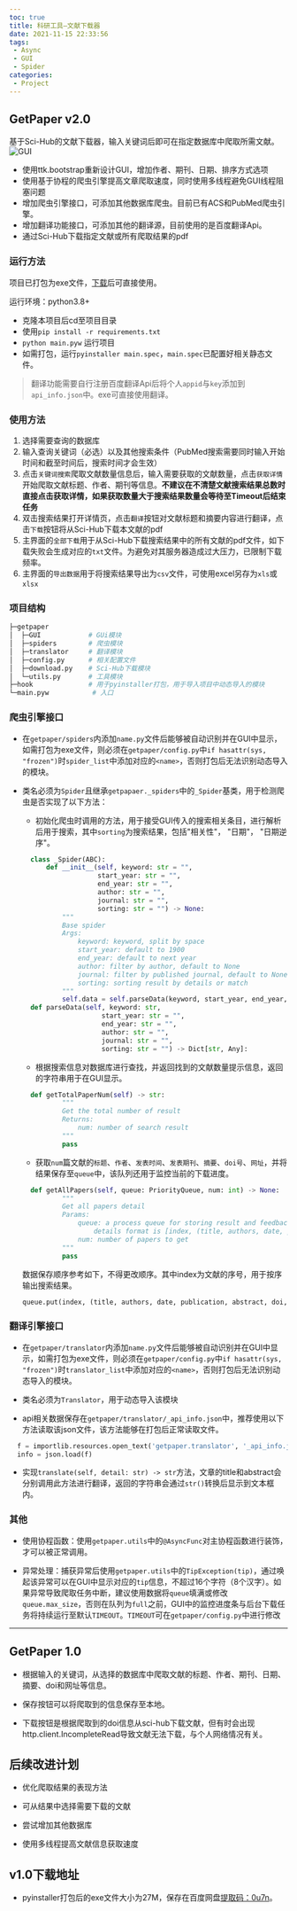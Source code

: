 ```yaml
---
toc: true
title: 科研工具—文献下载器
date: 2021-11-15 22:33:56
tags:
 - Async
 - GUI
 - Spider
categories:
 - Project
---
```

## GetPaper v2.0

基于Sci-Hub的文献下载器，输入关键词后即可在指定数据库中爬取所需文献。
![GUI](GUI.jpg)

* 使用ttk.bootstrap重新设计GUI，增加作者、期刊、日期、排序方式选项
* 使用基于协程的爬虫引擎提高文章爬取速度，同时使用多线程避免GUI线程阻塞问题
* 增加爬虫引擎接口，可添加其他数据库爬虫。目前已有ACS和PubMed爬虫引擎。
* 增加翻译功能接口，可添加其他的翻译源，目前使用的是百度翻译Api。
* 通过Sci-Hub下载指定文献或所有爬取结果的pdf

### 运行方法

项目已打包为exe文件，[下载](https://github.com/Dragon-GCS/GetPaper/releases/download/v2.0/GetPaper.exe)后可直接使用。

运行环境：python3.8+

* 克隆本项目后cd至项目目录
* 使用`pip install -r requirements.txt`
* `python main.pyw` 运行项目
* 如需打包，运行`pyinstaller main.spec`，`main.spec`已配置好相关静态文件。

> 翻译功能需要自行注册百度翻译Api后将个人`appid`与`key`添加到`api_info.json`中。exe可直接使用翻译。

### 使用方法

1. 选择需要查询的数据库
2. 输入查询关键词（必选）以及其他搜索条件（PubMed搜索需要同时输入开始时间和截至时间后，搜索时间才会生效）
3. 点击`关键词搜索`爬取文献数量信息后，输入需要获取的文献数量，点击`获取详情`开始爬取文献标题、作者、期刊等信息。**不建议在不清楚文献搜索结果总数时直接点击获取详情，如果获取数量大于搜索结果数量会等待至Timeout后结束任务**
4. 双击搜索结果打开详情页，点击`翻译`按钮对文献标题和摘要内容进行翻译，点击`下载`按钮将从Sci-Hub下载本文献的pdf
5. 主界面的`全部下载`用于从Sci-Hub下载搜索结果中的所有文献的pdf文件，如下载失败会生成对应的`txt`文件。为避免对其服务器造成过大压力，已限制下载频率。
6. 主界面的`导出数据`用于将搜索结果导出为`csv`文件，可使用excel另存为`xls`或`xlsx`

### 项目结构

```bash
├─getpaper
│  ├─GUI            # GUi模块
│  ├─spiders        # 爬虫模块
│  ├─translator     # 翻译模块
│  ├─config.py      # 相关配置文件
│  ├─download.py    # Sci-Hub下载模块
│  └─utils.py       # 工具模块
├─hook              # 用于pyinstaller打包，用于导入项目中动态导入的模块
└─main.pyw           # 入口
```

### 爬虫引擎接口

* 在`getpaper/spiders`内添加`name.py`文件后能够被自动识别并在GUI中显示，如需打包为exe文件，则必须在`getpaper/config.py`中`if hasattr(sys, "frozen")`时`spider_list`中添加对应的`<name>`，否则打包后无法识别动态导入的模块。

* 类名必须为`Spider`且继承`getpapaer._spiders`中的`_Spider`基类，用于检测爬虫是否实现了以下方法：

  * 初始化爬虫时调用的方法，用于接受GUI传入的搜索相关条目，进行解析后用于搜索，其中`sorting`为搜索结果，包括"相关性"， "日期"， "日期逆序"。

  ```python
    class _Spider(ABC):
        def __init__(self, keyword: str = "",
                     start_year: str = "",
                     end_year: str = "",
                     author: str = "",
                     journal: str = "",
                     sorting: str = "") -> None:
            """
            Base spider
            Args:
                keyword: keyword, split by space
                start_year: default to 1900
                end_year: default to next year
                author: filter by author, default to None
                journal: filter by published journal, default to None
                sorting: sorting result by details or match
            """
            self.data = self.parseData(keyword, start_year, end_year, author, journal, sorting)  
    def parseData(self, keyword: str,
                      start_year: str = "",
                      end_year: str = "",
                      author: str = "",
                      journal: str = "",
                      sorting: str = "") -> Dict[str, Any]:
    ```

  * 根据搜索信息对数据库进行查找，并返回找到的文献数量提示信息，返回的字符串用于在GUI显示。

  ```python
    def getTotalPaperNum(self) -> str:
            """
            Get the total number of result
            Returns:
                num: number of search result
            """
            pass
    ```

  * 获取`num`篇文献的`标题`、`作者`、`发表时间`、`发表期刊`、`摘要`、`doi号`、`网址`，并将结果保存至`queue`中，该队列还用于监控当前的下载进度。

  ```python
    def getAllPapers(self, queue: PriorityQueue, num: int) -> None:
            """
            Get all papers detail
            Params:
                queue: a process queue for storing result and feedbacking progess,
                    details format is [index, (title, authors, date, publication, abstract, doi, web)]
                num: number of papers to get
            """
            pass
    ```

    数据保存顺序参考如下，不得更改顺序。其中index为文献的序号，用于按序输出搜索结果。

    ```python
    queue.put(index, (title, authors, date, publication, abstract, doi, web))
    ```

### 翻译引擎接口

* 在`getpaper/translator`内添加`name.py`文件后能够被自动识别并在GUI中显示，如需打包为exe文件，则必须在`getpaper/config.py`中`if hasattr(sys, "frozen")`时`translator_list`中添加对应的`<name>`，否则打包后无法识别动态导入的模块。

* 类名必须为`Translator`，用于动态导入该模块

* api相关数据保存在`getpaper/translator/_api_info.json`中，推荐使用以下方法读取该json文件，该方法能够在打包后正常读取文件。

```python
  f = importlib.resources.open_text('getpaper.translator', '_api_info.json')
  info = json.load(f)
```

* 实现`translate(self, detail: str) -> str`方法，文章的title和abstract会分别调用此方法进行翻译，返回的字符串会通过`str()`转换后显示到文本框内。

### 其他

* 使用协程函数：使用`getpaper.utils`中的`@AsyncFunc`对主协程函数进行装饰，才可以被正常调用。

* 异常处理：捕获异常后使用`getpaper.utils`中的`TipException(tip)`，通过唤起该异常可以在GUI中显示对应的`tip`信息，不超过16个字符（8个汉字）。如果异常导致爬取任务中断，建议使用数据将`queue`填满或修改`queue.max_size`，否则在队列为`full`之前，GUI中的监控进度条与后台下载任务将持续运行至默认`TIMEOUT`。`TIMEOUT`可在`getpaper/config.py`中进行修改

---

## GetPaper 1.0

* 根据输入的关键词，从选择的数据库中爬取文献的标题、作者、期刊、日期、摘要、doi和网址等信息。

* 保存按钮可以将爬取到的信息保存至本地。

* 下载按钮是根据爬取到的doi信息从sci-hub下载文献，但有时会出现http.client.IncompleteRead导致文献无法下载，与个人网络情况有关。

## 后续改进计划

* 优化爬取结果的表现方法

* 可从结果中选择需要下载的文献

* 尝试增加其他数据库

* 使用多线程提高文献信息获取速度

## v1.0下载地址

* pyinstaller打包后的exe文件大小为27M，保存在百度网盘[提取码：0u7n](https://pan.baidu.com/s/1NOjpPXyvy3kmJOIpUHXoHg)。
